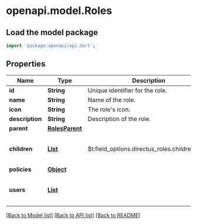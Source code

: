 # openapi.model.Roles

## Load the model package
```dart
import 'package:openapi/api.dart';
```

## Properties
Name | Type | Description | Notes
------------ | ------------- | ------------- | -------------
**id** | **String** | Unique identifier for the role. | [optional] 
**name** | **String** | Name of the role. | [optional] 
**icon** | **String** | The role's icon. | [optional] 
**description** | **String** | Description of the role. | [optional] 
**parent** | [**RolesParent**](RolesParent.md) |  | [optional] 
**children** | [**List<RolesChildrenInner>**](RolesChildrenInner.md) | $t:field_options.directus_roles.children_note | [optional] [default to const []]
**policies** | [**Object**](.md) |  | [optional] 
**users** | [**List<RolesUsersInner>**](RolesUsersInner.md) |  | [optional] [default to const []]

[[Back to Model list]](../README.md#documentation-for-models) [[Back to API list]](../README.md#documentation-for-api-endpoints) [[Back to README]](../README.md)


